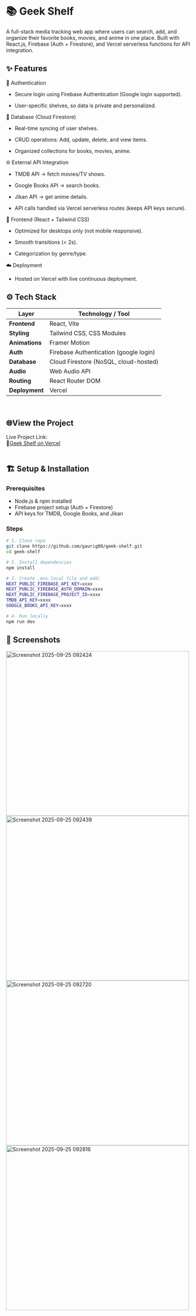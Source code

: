# 📚 Geek Shelf 
A full-stack media tracking web app where users can search, add, and organize their favorite books, movies, and anime in one place. Built with React.js, Firebase (Auth + Firestore), and Vercel serverless functions for API integration.


## ✨ Features    

🔑 Authentication

- Secure login using Firebase Authentication (Google login supported).

- User-specific shelves, so data is private and personalized.

📂 Database (Cloud Firestore)

- Real-time syncing of user shelves.

- CRUD operations: Add, update, delete, and view items.

- Organized collections for books, movies, anime.

🌐 External API Integration

- TMDB API → fetch movies/TV shows.

- Google Books API → search books.

- Jikan API → get anime details.

- API calls handled via Vercel serverless routes (keeps API keys secure).

🎨 Frontend (React + Tailwind CSS)

- Optimized for desktops only (not mobile responsive).

- Smooth transitions (< 2s).

- Categorization by genre/type.

☁️ Deployment

- Hosted on Vercel with live continuous deployment.

## ⚙️ Tech Stack

| Layer          | Technology / Tool                         |
| -------------- | ----------------------------------------- |
| **Frontend**   | React, Vite                               |
| **Styling**    | Tailwind CSS, CSS Modules                 |
| **Animations** | Framer Motion                             |
| **Auth**       | Firebase Authentication (google login) |
| **Database**   | Cloud Firestore (NoSQL, cloud-hosted)     |
| **Audio**      | Web Audio API                             |
| **Routing**    | React Router DOM                          |
| **Deployment** | Vercel                                    |
<br>

## 🌐View the Project
Live Project Link:  
🔗[Geek Shelf on Vercel](https://geek-shelf.vercel.app/)   
<br>

## 🏗️ Setup & Installation

### Prerequisites
- Node.js & npm installed
- Firebase project setup (Auth + Firestore)
- API keys for TMDB, Google Books, and Jikan

### Steps

```bash
# 1. Clone repo
git clone https://github.com/gaurig08/geek-shelf.git
cd geek-shelf

# 2. Install dependencies
npm install

# 3. Create .env.local file and add:
NEXT_PUBLIC_FIREBASE_API_KEY=xxxx
NEXT_PUBLIC_FIREBASE_AUTH_DOMAIN=xxxx
NEXT_PUBLIC_FIREBASE_PROJECT_ID=xxxx
TMDB_API_KEY=xxxx
GOOGLE_BOOKS_API_KEY=xxxx

# 4. Run locally
npm run dev
```

## 📸 Screenshots

<img width="500" height="450" alt="Screenshot 2025-09-25 092424" src="https://github.com/user-attachments/assets/54924b5f-b3c0-411c-b827-85170dbef630" />
<img width="500" height="450" alt="Screenshot 2025-09-25 092439" src="https://github.com/user-attachments/assets/78b564dd-a53c-4f8b-a8b9-6f0e8ca6b2aa" />
<img width="500" height="450" alt="Screenshot 2025-09-25 092720" src="https://github.com/user-attachments/assets/02072539-d449-4a0d-864e-e10be9d29179" />
<img width="500" height="450" alt="Screenshot 2025-09-25 092816" src="https://github.com/user-attachments/assets/2517d68c-9f2a-4a82-b861-a3211be8b137" />




